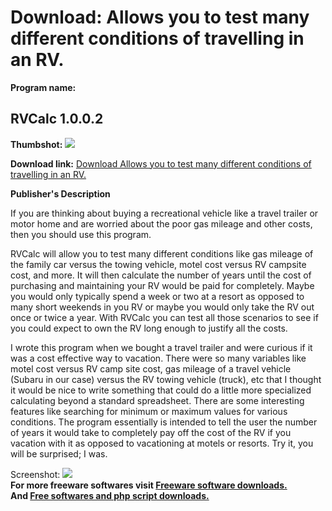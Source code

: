 # Download: Allows you to test many different conditions of travelling in an RV.

**Program name:**

## RVCalc 1.0.0.2

  
**Thumbshot:** ![](http://www.freewarefiles.com/screenshot/rvcalc_md.jpg)   
  
**Download link:** [Download Allows you to test many different conditions of travelling in an RV.](http://freesoftwares.boysofts.com/RVCalc_program_97095.html)  
  


**Publisher's Description**  
  


If you are thinking about buying a recreational vehicle like a travel trailer or motor home and are worried about the poor gas mileage and other costs, then you should use this program. 

RVCalc will allow you to test many different conditions like gas mileage of the family car versus the towing vehicle, motel cost versus RV campsite cost, and more. It will then calculate the number of years until the cost of purchasing and maintaining your RV would be paid for completely. Maybe you would only typically spend a week or two at a resort as opposed to many short weekends in you RV or maybe you would only take the RV out once or twice a year. With RVCalc you can test all those scenarios to see if you could expect to own the RV long enough to justify all the costs.

I wrote this program when we bought a travel trailer and were curious if it was a cost effective way to vacation. There were so many variables like motel cost versus RV camp site cost, gas mileage of a travel vehicle (Subaru in our case) versus the RV towing vehicle (truck), etc that I thought it would be nice to write something that could do a little more specialized calculating beyond a standard spreadsheet. There are some interesting features like searching for minimum or maximum values for various conditions. The program essentially is intended to tell the user the number of years it would take to completely pay off the cost of the RV if you vacation with it as opposed to vacationing at motels or resorts. Try it, you will be surprised; I was.

  
  
Screenshot: ![](http://www.freewarefiles.com/screenshot/rvcalc.jpg)   
**For more freeware softwares visit [Freeware software downloads.](http://freesoftwares.boysofts.com/)**   
**And [Free softwares and php script downloads.](http://www.boysofts.com/)**
